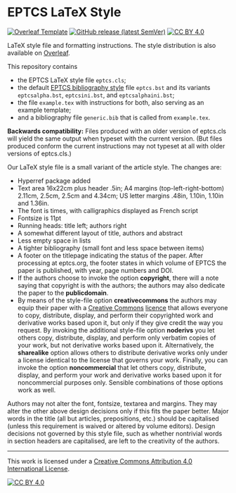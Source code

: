 # EPTCS LaTeX Style

[![Overleaf Template](https://img.shields.io/badge/Overleaf-Template-success?logo=overleaf)](https://www.overleaf.com/latex/templates/electronic-proceedings-in-theoretical-computer-science-eptcs-latex-style/bqxvmywxdcwh)
[![GitHub release (latest SemVer)](https://img.shields.io/github/v/release/EPTCS/style)](https://github.com/EPTCS/style/releases)
[![CC BY 4.0][cc-by-shield]][cc-by]

LaTeX style file and formatting instructions. The style distribution is also available on [Overleaf](https://www.overleaf.com/latex/templates/electronic-proceedings-in-theoretical-computer-science-eptcs-latex-style/bqxvmywxdcwh).

This repository contains

* the EPTCS LaTeX style file `eptcs.cls`;
* the default [EPTCS bibliography style](http://biblio.eptcs.org/) file `eptcs.bst` and its variants `eptcsalpha.bst`, `eptcsini.bst`, and `eptcsalphaini.bst`;
* the file `example.tex` with instructions for both, also serving as an example template;
* and a bibliography file `generic.bib` that is called from `example.tex`.

**Backwards compatibility:** Files produced with an older version of eptcs.cls will yield the same output when typeset with the current version. (But files produced conform the current instructions may not typeset at all with older versions of eptcs.cls.)

Our LaTeX style file is a small variant of the article style. The changes are:

* Hyperref package added
* Text area 16x22cm plus header .5in; A4 margins (top-left-right-bottom) 2.11cm, 2.5cm, 2.5cm and 4.34cm; US letter margins .48in, 1.10in, 1.10in and 1.36in.
* The font is times, with calligraphics displayed as French script
* Fontsize is 11pt
* Running heads: title left; authors right
* A somewhat different layout of title, authors and abstract
* Less empty space in lists
* A tighter bibliography (small font and less space between items)
* A footer on the titlepage indicating the status of the paper. After processing at eptcs.org, the footer states in which volume of EPTCS the paper is published, with year, page numbers and DOI.
* If the authors choose to invoke the option **copyright**, there will a note saying that copyright is with the authors; the authors may also dedicate the paper to the **publicdomain**.
* By means of the style-file option **creativecommons** the authors may equip their paper with a [Creative Commons](http://creativecommons.org/) [licence](http://creativecommons.org/licenses/) that allows everyone to copy, distribute, display, and perform their copyrighted work and derivative works based upon it, but only if they give credit the way you request. By invoking the additional style-file option **noderivs** you let others copy, distribute, display, and perform only verbatim copies of your work, but not derivative works based upon it. Alternatively, the **sharealike** option allows others to distribute derivative works only under a license identical to the license that governs your work. Finally, you can invoke the option **noncommercial** that let others copy, distribute, display, and perform your work and derivative works based upon it for noncommercial purposes only. Sensible combinations of those options work as well.

Authors may not alter the font, fontsize, textarea and margins. They may alter the other above design decisions only if this fits the paper better. Major words in the title (all but articles, prepositions, etc.) should be capitalised (unless this requirement is waived or altered by volume editors). Design decisions not governed by this style file, such as whether nontrivial words in section headers are capitalised, are left to the creativity of the authors.

---

This work is licensed under a
[Creative Commons Attribution 4.0 International License][cc-by].

[![CC BY 4.0][cc-by-image]][cc-by]

[cc-by]: http://creativecommons.org/licenses/by/4.0/
[cc-by-image]: https://i.creativecommons.org/l/by/4.0/88x31.png
[cc-by-shield]: https://img.shields.io/badge/License-CC%20BY%204.0-lightgrey.svg
